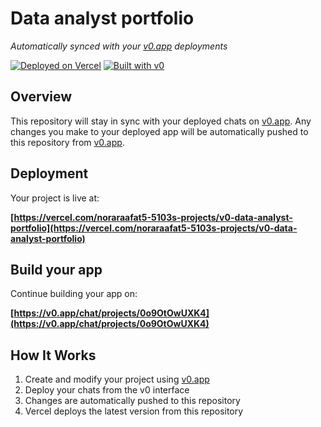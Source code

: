 # Data analyst portfolio

*Automatically synced with your [v0.app](https://v0.app) deployments*

[![Deployed on Vercel](https://img.shields.io/badge/Deployed%20on-Vercel-black?style=for-the-badge&logo=vercel)](https://vercel.com/noraraafat5-5103s-projects/v0-data-analyst-portfolio)
[![Built with v0](https://img.shields.io/badge/Built%20with-v0.app-black?style=for-the-badge)](https://v0.app/chat/projects/0o9OtOwUXK4)

## Overview

This repository will stay in sync with your deployed chats on [v0.app](https://v0.app).
Any changes you make to your deployed app will be automatically pushed to this repository from [v0.app](https://v0.app).

## Deployment

Your project is live at:

**[https://vercel.com/noraraafat5-5103s-projects/v0-data-analyst-portfolio](https://vercel.com/noraraafat5-5103s-projects/v0-data-analyst-portfolio)**

## Build your app

Continue building your app on:

**[https://v0.app/chat/projects/0o9OtOwUXK4](https://v0.app/chat/projects/0o9OtOwUXK4)**

## How It Works

1. Create and modify your project using [v0.app](https://v0.app)
2. Deploy your chats from the v0 interface
3. Changes are automatically pushed to this repository
4. Vercel deploys the latest version from this repository